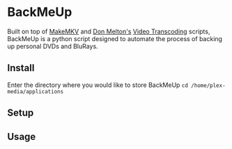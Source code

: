 # BackMeUp
Built on top of [MakeMKV](http://makemkv.com/) and [Don Melton's](https://github.com/donmelton) [Video Transcoding](https://github.com/donmelton/video_transcoding) scripts, BackMeUp is a python script designed to automate the process of backing up personal DVDs and BluRays.

## Install
Enter the directory where you would like to store BackMeUp
`cd /home/plex-media/applications`

## Setup


## Usage
